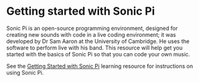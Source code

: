# Getting started with Sonic Pi

Sonic Pi is an open-source programming environment, designed for creating new sounds with code in a live coding environment; it was developed by Dr Sam Aaron at the University of Cambridge. He uses the software to perform live with his band. This resource will help get you started with the basics of Sonic Pi so that you can code your own music.

See the [Getting Started with Sonic Pi](https://www.raspberrypi.org/learning/getting-started-with-sonic-pi/) learning resource for instructions on using Sonic Pi.
